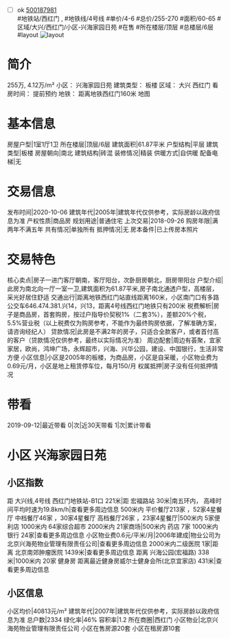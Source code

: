 - [ ] ok [500187981](https://bj.5i5j.com/ershoufang/500187981.html)  
 #地铁站/西红门 ,  #地铁线/4号线
#单价/4-6 #总价/255-270 #面积/60-65   #区域/大兴/西红门/小区-兴海家园日苑 #在售 #所在楼层/顶层 #总楼层/6层 #layout 
![layout](http://image2.5i5j.com//group2/M00/9E/4C/CgqJM11FiaKADlWoAAJ7tFo9WPQ449.jpg_P5.jpg) 
# 简介 
 255万,  4.12万/m² 
小区： 兴海家园日苑
建筑类型： 板楼
区域： 大兴 西红门
看房时间： 提前预约
地铁： 距离地铁西红门160米 地图
# 基本信息 
 房屋户型|1室1厅1卫
所在楼层|顶层/6层
建筑面积|61.87平米
户型结构|平层
建筑类型|板楼
房屋朝向|南北
建筑结构|砖混
装修情况|精装
供暖方式|自供暖
配备电梯|无
# 交易信息 
 发布时间|2020-10-06
建筑年代|2005年|建筑年代仅供参考，实际房龄以政府信息为准
产权性质|商品房
规划用途|普通住宅
上次交易|2018-09-26
购房年限|满两年不满五年
共有情况|单独所有
抵押情况|无
房本备件|已上传房本照片
# 交易特色 
 核心卖点|房子一进门客厅朝南，客厅阳台，次卧厨房朝北，厨房带阳台
户型介绍|此房为南北向一厅一室一卫,建筑面积为61.87平米,房子南北通透户型，高楼层，采光好居住舒适
交通出行|距离地铁西红门站直线距离160米，小区南门口有多路公交车646.474.381.兴14，兴13，距离4号线西红门地铁只有200米
税费解析|房子是商品房，首套购房，按过户指导价契税1%（二套3%），差额20%个税，5.5%营业税（以上税费仅为购房参考，不能作为最终购房依据，了解准确方案，请咨询经纪人）
贷款情况|此房是不满2年的房子，只适合全款客户，或者首付高的客户（贷款情况仅供参考，最终以实际情况为准）
周边配套|周边有荟聚，宜家家居，欧尚，鸿坤广场，永辉超市，兴海、兴华公园，建设、中国银行，生活非常方便
小区信息|小区是2005年的板楼，为商品房，小区是自采暖，小区物业费为0.69元/月，小区是地上租赁停车位，每月150/月
权属抵押|房子没有任何抵押情况
# 带看 
 2019-09-12|最近带看	 0|次|近30天带看	 1|次|累计带看
# 小区 兴海家园日苑
## 小区指数 
 距 大兴线,4号线 西红门地铁站-B1口 221米|距 宏福路站 30米|南五环内， 高峰时间平均时速为19.8km/h|查看更多周边信息
500米内 平价餐厅213家 ，52家4星餐厅
中档餐厅46家 ，30家4星餐厅
高档餐厅26家 ，23家4星餐厅|500米内 5家便利店
1000米内 64家综合超市
2000米内 21家商场|500米内 药店 7家
1000米内 银行 24家|查看更多周边信息
小区物业费0.6元/平米/月|2006年建成|物业公司为北京兴海苑物业管理有限责任公司|查看更多周边信息
2000米内二级医院 1家|距离 北京南郊肿瘤医院  1439米|查看更多周边信息
距离 兴海公园(宏福路) 338米|1000米内 20家 健身房
距离最近健身房威尔士健身会所(北京宜家店) 431米|查看更多周边信息
## 小区信息 
 小区均价|40813元/m²
建筑年代|2007年|建筑年代仅供参考，实际房龄以政府信息为准
总户数|2334
绿化率|46%
容积率|1.2
所在商圈|西红门
小区物业|北京兴海苑物业管理有限责任公司
小区在售房源20套
小区在租房源10套
